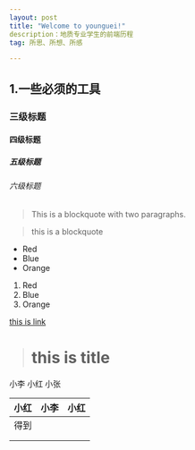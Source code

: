 ```yaml
---
layout: post
title: "Welcome to younguei!"
description：地质专业学生的前端历程
tag: 所思、所想、所感

---
```


## 1.一些必须的工具

### 三级标题

#### 四级标题

##### 五级标题

###### 六级标题

> This is a blockquote with two paragraphs. 

> this is a blockquote

* Red
* Blue
* Orange

1. Red
2. Blue
3. Orange

[this is link](www.baidu.com)

> # this is title

小李 小红 小张

|  小红  |  小李  |  小红  |
| :--: | :--: | :--: |
|  得到  |      |      |
|      |      |      |
|      |      |      |


